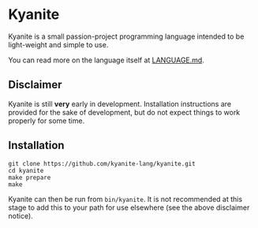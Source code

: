 # Kyanite
Kyanite is a small passion-project programming language intended to be light-weight and simple to use.

You can read more on the language itself at [LANGUAGE.md](LANGUAGE.md).

## Disclaimer
Kyanite is still **very** early in development. Installation instructions are provided for the sake of development, but do not expect things to work properly for some time.

## Installation
```
git clone https://github.com/kyanite-lang/kyanite.git
cd kyanite
make prepare
make
```
Kyanite can then be run from `bin/kyanite`. It is not recommended at this stage to add this to your path for use elsewhere (see the above disclaimer notice).